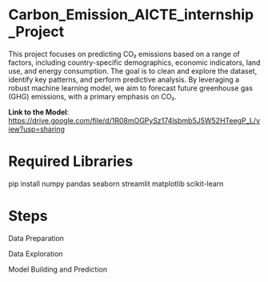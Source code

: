 # Carbon_Emission_AICTE_internship_Project
This project focuses on predicting CO₂ emissions based on a range of factors, including country-specific demographics, economic indicators, land use, and energy consumption. The goal is to clean and explore the dataset, identify key patterns, and perform predictive analysis. By leveraging a robust machine learning model, we aim to forecast future greenhouse gas (GHG) emissions, with a primary emphasis on CO₂.

<b>Link to the Model</b>: https://drive.google.com/file/d/1R08mOGPySz174lsbmb5J5W52HTeegP_L/view?usp=sharing

# Required Libraries
pip install numpy pandas seaborn streamlit matplotlib scikit-learn

# Steps
Data Preparation

Data Exploration

Model Building and Prediction
